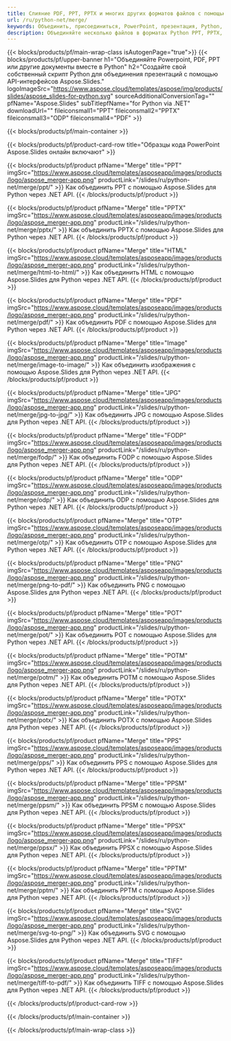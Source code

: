 ```yaml
---
title: Слияние PDF, PPT, PPTX и многих других форматов файлов с помощью Python
url: /ru/python-net/merge/
keywords: Объединить, присоединиться, PowerPoint, презентация, Python, Aspose
description: Объединяйте несколько файлов в форматах Python PPT, PPTX, ODP, PDF, PNG, JPG и многих других.
---
```


{{< blocks/products/pf/main-wrap-class isAutogenPage="true">}}
{{< blocks/products/pf/upper-banner h1="Объединяйте Powerpoint, PDF, PPT или другие документы вместе в Python" h2="Создайте свой собственный скрипт Python для объединения презентаций с помощью API-интерфейсов Aspose.Slides." logoImageSrc="https://www.aspose.cloud/templates/aspose/img/products/slides/aspose_slides-for-python.svg" sourceAdditionalConversionTag="" pfName="Aspose.Slides" subTitlepfName="for Python via .NET" downloadUrl="" fileiconsmall1="PPT" fileiconsmall2="PPTX" fileiconsmall3="ODP" fileiconsmall4="PDF" >}}

{{< blocks/products/pf/main-container >}}

{{< blocks/products/pf/product-card-row title="Образцы кода PowerPoint Aspose.Slides онлайн включают" >}}

{{< blocks/products/pf/product pfName="Merge" title="PPT" imgSrc="https://www.aspose.cloud/templates/asposeapp/images/products/logo/aspose_merger-app.png" productLink="/slides/ru/python-net/merge/ppt/" >}}
Как объединить PPT с помощью Aspose.Slides для Python через .NET API.
{{< /blocks/products/pf/product >}}

{{< blocks/products/pf/product pfName="Merge" title="PPTX" imgSrc="https://www.aspose.cloud/templates/asposeapp/images/products/logo/aspose_merger-app.png" productLink="/slides/ru/python-net/merge/pptx/" >}}
Как объединить PPTX с помощью Aspose.Slides для Python через .NET API.
{{< /blocks/products/pf/product >}}

{{< blocks/products/pf/product pfName="Merge" title="HTML" imgSrc="https://www.aspose.cloud/templates/asposeapp/images/products/logo/aspose_merger-app.png" productLink="/slides/ru/python-net/merge/html-to-html/" >}}
Как объединить HTML с помощью Aspose.Slides для Python через .NET API.
{{< /blocks/products/pf/product >}}

{{< blocks/products/pf/product pfName="Merge" title="PDF" imgSrc="https://www.aspose.cloud/templates/asposeapp/images/products/logo/aspose_merger-app.png" productLink="/slides/ru/python-net/merge/pdf/" >}}
Как объединить PDF с помощью Aspose.Slides для Python через .NET API.
{{< /blocks/products/pf/product >}}

{{< blocks/products/pf/product pfName="Merge" title="Image" imgSrc="https://www.aspose.cloud/templates/asposeapp/images/products/logo/aspose_merger-app.png" productLink="/slides/ru/python-net/merge/image-to-image/" >}}
Как объединить изображения с помощью Aspose.Slides для Python через .NET API.
{{< /blocks/products/pf/product >}}

{{< blocks/products/pf/product pfName="Merge" title="JPG" imgSrc="https://www.aspose.cloud/templates/asposeapp/images/products/logo/aspose_merger-app.png" productLink="/slides/ru/python-net/merge/jpg-to-jpg/" >}}
Как объединить JPG с помощью Aspose.Slides для Python через .NET API.
{{< /blocks/products/pf/product >}}

{{< blocks/products/pf/product pfName="Merge" title="FODP" imgSrc="https://www.aspose.cloud/templates/asposeapp/images/products/logo/aspose_merger-app.png" productLink="/slides/ru/python-net/merge/fodp/" >}}
Как объединить FODP с помощью Aspose.Slides для Python через .NET API.
{{< /blocks/products/pf/product >}}

{{< blocks/products/pf/product pfName="Merge" title="ODP" imgSrc="https://www.aspose.cloud/templates/asposeapp/images/products/logo/aspose_merger-app.png" productLink="/slides/ru/python-net/merge/odp/" >}}
Как объединить ODP с помощью Aspose.Slides для Python через .NET API.
{{< /blocks/products/pf/product >}}

{{< blocks/products/pf/product pfName="Merge" title="OTP" imgSrc="https://www.aspose.cloud/templates/asposeapp/images/products/logo/aspose_merger-app.png" productLink="/slides/ru/python-net/merge/otp/" >}}
Как объединить OTP с помощью Aspose.Slides для Python через .NET API.
{{< /blocks/products/pf/product >}}

{{< blocks/products/pf/product pfName="Merge" title="PNG" imgSrc="https://www.aspose.cloud/templates/asposeapp/images/products/logo/aspose_merger-app.png" productLink="/slides/ru/python-net/merge/png-to-pdf/" >}}
Как объединить PNG с помощью Aspose.Slides для Python через .NET API.
{{< /blocks/products/pf/product >}}

{{< blocks/products/pf/product pfName="Merge" title="POT" imgSrc="https://www.aspose.cloud/templates/asposeapp/images/products/logo/aspose_merger-app.png" productLink="/slides/ru/python-net/merge/pot/" >}}
Как объединить POT с помощью Aspose.Slides для Python через .NET API.
{{< /blocks/products/pf/product >}}

{{< blocks/products/pf/product pfName="Merge" title="POTM" imgSrc="https://www.aspose.cloud/templates/asposeapp/images/products/logo/aspose_merger-app.png" productLink="/slides/ru/python-net/merge/potm/" >}}
Как объединить POTM с помощью Aspose.Slides для Python через .NET API.
{{< /blocks/products/pf/product >}}

{{< blocks/products/pf/product pfName="Merge" title="POTX" imgSrc="https://www.aspose.cloud/templates/asposeapp/images/products/logo/aspose_merger-app.png" productLink="/slides/ru/python-net/merge/potx/" >}}
Как объединить POTX с помощью Aspose.Slides для Python через .NET API.
{{< /blocks/products/pf/product >}}

{{< blocks/products/pf/product pfName="Merge" title="PPS" imgSrc="https://www.aspose.cloud/templates/asposeapp/images/products/logo/aspose_merger-app.png" productLink="/slides/ru/python-net/merge/pps/" >}}
Как объединить PPS с помощью Aspose.Slides для Python через .NET API.
{{< /blocks/products/pf/product >}}

{{< blocks/products/pf/product pfName="Merge" title="PPSM" imgSrc="https://www.aspose.cloud/templates/asposeapp/images/products/logo/aspose_merger-app.png" productLink="/slides/ru/python-net/merge/ppsm/" >}}
Как объединить PPSM с помощью Aspose.Slides для Python через .NET API.
{{< /blocks/products/pf/product >}}

{{< blocks/products/pf/product pfName="Merge" title="PPSX" imgSrc="https://www.aspose.cloud/templates/asposeapp/images/products/logo/aspose_merger-app.png" productLink="/slides/ru/python-net/merge/ppsx/" >}}
Как объединить PPSX с помощью Aspose.Slides для Python через .NET API.
{{< /blocks/products/pf/product >}}

{{< blocks/products/pf/product pfName="Merge" title="PPTM" imgSrc="https://www.aspose.cloud/templates/asposeapp/images/products/logo/aspose_merger-app.png" productLink="/slides/ru/python-net/merge/pptm/" >}}
Как объединить PPTM с помощью Aspose.Slides для Python через .NET API.
{{< /blocks/products/pf/product >}}

{{< blocks/products/pf/product pfName="Merge" title="SVG" imgSrc="https://www.aspose.cloud/templates/asposeapp/images/products/logo/aspose_merger-app.png" productLink="/slides/ru/python-net/merge/svg-to-png/" >}}
Как объединить SVG с помощью Aspose.Slides для Python через .NET API.
{{< /blocks/products/pf/product >}}

{{< blocks/products/pf/product pfName="Merge" title="TIFF" imgSrc="https://www.aspose.cloud/templates/asposeapp/images/products/logo/aspose_merger-app.png" productLink="/slides/ru/python-net/merge/tiff-to-pdf/" >}}
Как объединить TIFF с помощью Aspose.Slides для Python через .NET API.
{{< /blocks/products/pf/product >}}


{{< /blocks/products/pf/product-card-row >}}

{{< /blocks/products/pf/main-container >}}
    
{{< /blocks/products/pf/main-wrap-class >}}